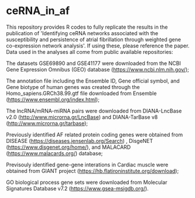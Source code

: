 # ceRNA_in_af
This repository provides R codes to fully replicate the results in the publication of 'Identifying ceRNA networks associated with the susceptibility and persistence of atrial fibrillation through weighted gene co-expression network analysis'. If using these, please reference the paper.
Data used in the analyses all come from public available repositories:

The datasets GSE69890 and GSE41177 were downloaded from the NCBI Gene Expression Omnibus (GEO) database (https://www.ncbi.nlm.nih.gov/);

The annotation file including the Ensemble ID, Gene official symbol, and Gene biotype of human genes was created through the Homo_sapiens.GRCh38.99.gtf file downloaded from Ensemble (https://www.ensembl.org/index.html);

The lncRNA/mRNA-miRNA pairs were downloaded from DIANA-LncBase v2.0 (http://www.microrna.gr/LncBase) and DIANA-TarBase v8 (http://www.microrna.gr/tarbase);

Previously identified AF related protein coding genes were obtained from DISEASE (https://diseases.jensenlab.org/Search) , DisgeNET (https://www.disgenet.org/home/), and MALACARD (https://www.malacards.org/) database;

Previsouly identified gene-gene interations in Cardiac muscle were obtained from GIANT project (https://hb.flatironinstitute.org/download);

GO biological process gene sets were downloaded from Molecular Signatures Database v7.2 (https://www.gsea-msigdb.org/).


